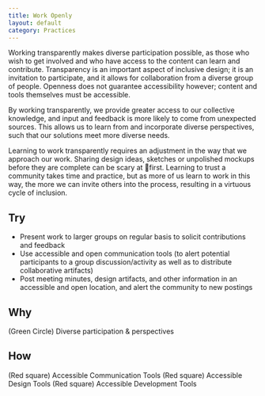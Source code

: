 ```yaml
---
title: Work Openly
layout: default
category: Practices
---
```


Working transparently makes diverse participation possible,
as those who wish to get involved and who have access to
the content can learn and contribute. Transparency is an
important aspect of inclusive design; it is an invitation to
participate, and it allows for collaboration from a diverse
group of people. Openness does not guarantee accessibility
however; content and tools themselves must be accessible.

By working transparently, we provide greater access to our
collective knowledge, and input and feedback is more likely
to come from unexpected sources. This allows us to learn
from and incorporate diverse perspectives, such that our
solutions meet more diverse needs.

Learning to work transparently requires an adjustment in
the way that we approach our work. Sharing design ideas,
sketches or unpolished mockups before they are complete
can be scary at first. Learning to trust a community takes
time and practice, but as more of us learn to work in this
way, the more we can invite others into the process,
resulting in a virtuous cycle of inclusion.

## Try
* Present work to larger groups on regular basis to solicit contributions and feedback
* Use accessible and open communication tools (to alert potential participants to a group discussion/activity as well as to distribute collaborative artifacts)
* Post meeting minutes, design artifacts, and other information in an accessible and open location, and alert the community to new postings

## Why
(Green Circle) Diverse participation & perspectives

## How
(Red square) Accessible Communication Tools
(Red square) Accessible Design Tools
(Red square) Accessible Development Tools
